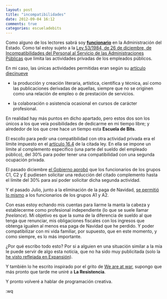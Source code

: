 ```yaml
---
layout: post
title: "incompatibilidades"
date: 2012-09-04 16:12
comments: true
categories: escueladebits
---
```

Como alguno de los lectores sabrá soy [**funcionario**](http://www.cchs.csic.es/personal/antonio.spadial) en la Administración del Estado. Como tal estoy sujeto a la [Ley 53/1984, de 26 de diciembre, de Incompatibilidades del Personal al Servicio de las Administraciones Públicas](http://www.boe.es/buscar/act.php?id=BOE-A-1985-151) que limita las actividades privadas de los empleados públicos.

<!-- more -->

En mi caso, las únicas actividades permitidas eran según su [artículo diecinueve](http://www.boe.es/buscar/act.php?id=BOE-A-1985-151&tn=1&p=20110602#adiecinueve)

* la producción y creación literaria, artística, científica y técnica, así como las publicaciones derivadas de aquellas, siempre que no se originen como una relación de empleo o de prestación de servicios.

* la colaboración o asistencia ocasional en cursos de carácter profesional.

En realidad hay más puntos en dicho apartado, pero estos dos son los únicos a los que veía posibilidades de dedicarme en mi tiempo libre; y alrededor de los que cree hace un tiempo esta **Escuela de Bits**.

El escollo para pedir una compatibilidad con otra actividad privada era el límite impuesto en el [artículo 16.4](http://www.boe.es/buscar/act.php?id=BOE-A-1985-151&tn=1&p=20110602#adieciseis) de la citada ley. En ella se impone un límite al complemento específico (una parte del sueldo del empleado público), del 30% para poder tener una compatibilidad con una segunda ocupación privada.

El pasado diciembre [el Gobierno aprobó](http://www.boe.es/buscar/doc.php?id=BOE-A-2011-20032) que los funcionarios de los grupos C1, C2 y E pudiesen solicitar una reducción del citado complemento hasta el límite del 30% para así poder solicitar dicha segunda actividad.

Y el pasado Julio, junto a la eliminación de la paga de Navidad, [se permitió lo mismo](http://www.boe.es/buscar/act.php?id=BOE-A-2012-9364&tn=1&p=20120825#daquinta) a los funcionarios de los grupos A1 y A2.

Con esas estoy echando mis cuentas para liarme la manta la cabeza y establecerme como profesional independiente (lo que se suele llamar *freelance*). Mi objetivo es que la suma de la diferencia de sueldo al que tenga que renunciar, mis obligaciones fiscales con los ingresos que obtenga igualen al menos esa paga de Navidad que he perdido. Y poder compatibilizar con mi vida familiar, por supuesto, que en este momento, y como siempre, es lo más importante.

¿Por qué escribo todo esto? Por si a alguien en una situación similar a la mía le puede servir de algo esta noticia, que no ha sido muy publicitada (solo la [he visto reflejada en Expansión](http://www.expansion.com/2012/08/06/economia/1344287298.html)).

Y también lo he escrito inspirado por el grito de [We are at war](http://www.bonillaware.com/weareatwar), supongo que más pronto que tarde me uniré a **La Resistencia**.

Y pronto volveré a hablar de programación creativa.

:wq
